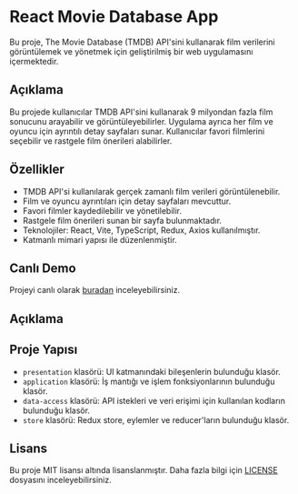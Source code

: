 # React Movie Database App

Bu proje, The Movie Database (TMDB) API'sini kullanarak film verilerini görüntülemek ve yönetmek için geliştirilmiş bir web uygulamasını içermektedir.

## Açıklama

Bu projede kullanıcılar TMDB API'sini kullanarak 9 milyondan fazla film sonucunu arayabilir ve görüntüleyebilirler. Uygulama ayrıca her film ve oyuncu için ayrıntılı detay sayfaları sunar. Kullanıcılar favori filmlerini seçebilir ve rastgele film önerileri alabilirler.

## Özellikler

- TMDB API'si kullanılarak gerçek zamanlı film verileri görüntülenebilir.
- Film ve oyuncu ayrıntıları için detay sayfaları mevcuttur.
- Favori filmler kaydedilebilir ve yönetilebilir.
- Rastgele film önerileri sunan bir sayfa bulunmaktadır.
- Teknolojiler: React, Vite, TypeScript, Redux, Axios kullanılmıştır.
- Katmanlı mimari yapısı ile düzenlenmiştir.

## Canlı Demo

Projeyi canlı olarak [buradan](https://aaliboyaci.github.io/react-movie-database/) inceleyebilirsiniz.

## Açıklama

## Proje Yapısı

- `presentation` klasörü: UI katmanındaki bileşenlerin bulunduğu klasör.
- `application` klasörü: İş mantığı ve işlem fonksiyonlarının bulunduğu klasör.
- `data-access` klasörü: API istekleri ve veri erişimi için kullanılan kodların bulunduğu klasör.
- `store` klasörü: Redux store, eylemler ve reducer'ların bulunduğu klasör.

## Lisans

Bu proje MIT lisansı altında lisanslanmıştır. Daha fazla bilgi için [LICENSE](LICENSE) dosyasını inceleyebilirsiniz.
